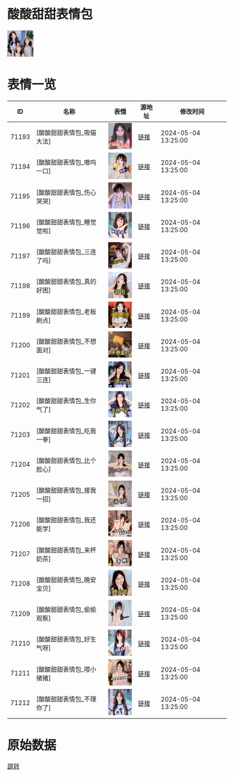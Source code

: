 # 酸酸甜甜表情包

<img src="./cover.png" height="60" alt="cover" />

# 表情一览

|ID|名称|表情|源地址|修改时间|
|----|----|----|----|----|
|71193|[酸酸甜甜表情包_吸猫大法]|<img src="./pic/071193_%5B酸酸甜甜表情包_吸猫大法%5D.png" height="60" alt="吸猫大法"/>|[链接](https://i0.hdslb.com/bfs/garb/03d89d68131d337d11fbd847fd863dec000a7130.png)|2024-05-04 13:25:00|
|71194|[酸酸甜甜表情包_嗷呜一口]|<img src="./pic/071194_%5B酸酸甜甜表情包_嗷呜一口%5D.png" height="60" alt="嗷呜一口"/>|[链接](https://i0.hdslb.com/bfs/garb/3fe84e7347a4d4ee4a69e399a07164b24cc38716.png)|2024-05-04 13:25:00|
|71195|[酸酸甜甜表情包_伤心哭哭]|<img src="./pic/071195_%5B酸酸甜甜表情包_伤心哭哭%5D.png" height="60" alt="伤心哭哭"/>|[链接](https://i0.hdslb.com/bfs/garb/892a6e2cea8321a10bab6db2dfd111aabd45adea.png)|2024-05-04 13:25:00|
|71196|[酸酸甜甜表情包_睡觉觉啦]|<img src="./pic/071196_%5B酸酸甜甜表情包_睡觉觉啦%5D.png" height="60" alt="睡觉觉啦"/>|[链接](https://i0.hdslb.com/bfs/garb/5fa032bb80e2167ec439aa2614bdadff919a7cbe.png)|2024-05-04 13:25:00|
|71197|[酸酸甜甜表情包_三连了吗]|<img src="./pic/071197_%5B酸酸甜甜表情包_三连了吗%5D.png" height="60" alt="三连了吗"/>|[链接](https://i0.hdslb.com/bfs/garb/4a4acc8062f6ae3e981a5c3b5355bae3516d21dc.png)|2024-05-04 13:25:00|
|71198|[酸酸甜甜表情包_真的好困]|<img src="./pic/071198_%5B酸酸甜甜表情包_真的好困%5D.png" height="60" alt="真的好困"/>|[链接](https://i0.hdslb.com/bfs/garb/fb778bd59bbb52b053d97d009077451c24a928a3.png)|2024-05-04 13:25:00|
|71199|[酸酸甜甜表情包_老板刷点]|<img src="./pic/071199_%5B酸酸甜甜表情包_老板刷点%5D.png" height="60" alt="老板刷点"/>|[链接](https://i0.hdslb.com/bfs/garb/d14077e4f87614128ad9295964a485531e531bb9.png)|2024-05-04 13:25:00|
|71200|[酸酸甜甜表情包_不想面对]|<img src="./pic/071200_%5B酸酸甜甜表情包_不想面对%5D.png" height="60" alt="不想面对"/>|[链接](https://i0.hdslb.com/bfs/garb/bd13d88eb62360bde0b73f5e1eb034534674668a.png)|2024-05-04 13:25:00|
|71201|[酸酸甜甜表情包_一键三连]|<img src="./pic/071201_%5B酸酸甜甜表情包_一键三连%5D.png" height="60" alt="一键三连"/>|[链接](https://i0.hdslb.com/bfs/garb/bc06fe5393bcda2f07141fdf6d6e7b0c21e0a9d6.png)|2024-05-04 13:25:00|
|71202|[酸酸甜甜表情包_生你气了]|<img src="./pic/071202_%5B酸酸甜甜表情包_生你气了%5D.png" height="60" alt="生你气了"/>|[链接](https://i0.hdslb.com/bfs/garb/6787ad33e0cc4dd67e97732c292d0a83aa7614a8.png)|2024-05-04 13:25:00|
|71203|[酸酸甜甜表情包_吃我一拳]|<img src="./pic/071203_%5B酸酸甜甜表情包_吃我一拳%5D.png" height="60" alt="吃我一拳"/>|[链接](https://i0.hdslb.com/bfs/garb/65db27b4f9e4e29cab997fd5a77500a811dbd48e.png)|2024-05-04 13:25:00|
|71204|[酸酸甜甜表情包_比个脸心]|<img src="./pic/071204_%5B酸酸甜甜表情包_比个脸心%5D.png" height="60" alt="比个脸心"/>|[链接](https://i0.hdslb.com/bfs/garb/6da1ddc78cb05485d1c021590cc74f352d21f14f.png)|2024-05-04 13:25:00|
|71205|[酸酸甜甜表情包_接我一招]|<img src="./pic/071205_%5B酸酸甜甜表情包_接我一招%5D.png" height="60" alt="接我一招"/>|[链接](https://i0.hdslb.com/bfs/garb/63c50e9488b322f0985ea02d2f5449815a112583.png)|2024-05-04 13:25:00|
|71206|[酸酸甜甜表情包_我还能学]|<img src="./pic/071206_%5B酸酸甜甜表情包_我还能学%5D.png" height="60" alt="我还能学"/>|[链接](https://i0.hdslb.com/bfs/garb/f0961148ff3adbacd98959e2d27272fa19c3f319.png)|2024-05-04 13:25:00|
|71207|[酸酸甜甜表情包_来杯奶茶]|<img src="./pic/071207_%5B酸酸甜甜表情包_来杯奶茶%5D.png" height="60" alt="来杯奶茶"/>|[链接](https://i0.hdslb.com/bfs/garb/214f91eac42cffa1d1cd9137676825cfeb59c8c8.png)|2024-05-04 13:25:00|
|71208|[酸酸甜甜表情包_晚安宝贝]|<img src="./pic/071208_%5B酸酸甜甜表情包_晚安宝贝%5D.png" height="60" alt="晚安宝贝"/>|[链接](https://i0.hdslb.com/bfs/garb/0ef65bb4c98eb14dde9e2e66e809709537f634a4.png)|2024-05-04 13:25:00|
|71209|[酸酸甜甜表情包_偷偷观察]|<img src="./pic/071209_%5B酸酸甜甜表情包_偷偷观察%5D.png" height="60" alt="偷偷观察"/>|[链接](https://i0.hdslb.com/bfs/garb/1027b992535ab24a430c7b8ecea6dab1aa9f3440.png)|2024-05-04 13:25:00|
|71210|[酸酸甜甜表情包_好生气呀]|<img src="./pic/071210_%5B酸酸甜甜表情包_好生气呀%5D.png" height="60" alt="好生气呀"/>|[链接](https://i0.hdslb.com/bfs/garb/9c1b5d462ec9b94265f4a408ac1b64e95f564d67.png)|2024-05-04 13:25:00|
|71211|[酸酸甜甜表情包_喂小猪猪]|<img src="./pic/071211_%5B酸酸甜甜表情包_喂小猪猪%5D.png" height="60" alt="喂小猪猪"/>|[链接](https://i0.hdslb.com/bfs/garb/19f67314d6f79e5a3fe1c1848abf0e0050b8388f.png)|2024-05-04 13:25:00|
|71212|[酸酸甜甜表情包_不理你了]|<img src="./pic/071212_%5B酸酸甜甜表情包_不理你了%5D.png" height="60" alt="不理你了"/>|[链接](https://i0.hdslb.com/bfs/garb/3cea3d8f0995f71ca31399832f9d7d8b93bc68dd.png)|2024-05-04 13:25:00|

# 原始数据

[跳转](./raw.json)

